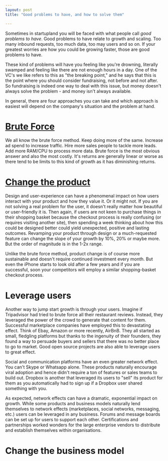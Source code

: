 ```yaml
---
layout: post
title: "Good problems to have, and how to solve them"

---
```


Sometimes in startupland you will be faced with what people call *good problems to have*. Good problems to have relate to growth and scaling. Too many inbound requests, too much data, too may users and so on. If your greatest worries are how you could be growing faster, those are good problems to have. 

These kind of problems will have you feeling like you're drowning, literally swamped and feeling like there are not enough hours in a day. One of the VC's we like refers to this as "the breaking point," and he says that this is the point where you should consider fundraising, not before and not after. So fundraising is indeed one way to deal with this issue, but money doesn't always solve the problem - and money isn't always available. 

In general, there are four approaches you can take and which approach is easiest will depend on the company's situation and the problem at hand.

# [Brute Force](#brute-force)
We all know the brute force method. Keep doing more of the same. Increase ad spend to increase traffic. Hire more sales people to tackle more leads. Add more RAM/CPU to process more data. Brute force is the most obvious answer and also the most costly. It's returns are generally linear or worse as there tend to be limits to this kind of growth as it has diminishing returns.

# [Change the product](#change-the-product)
Design and user-experience can have a phenomenal impact on how users interact with your product and how they value it. Or it might not. If you are not solving a real problem for the user, it doesn't really matter how beautiful or user-friendly it is. Then again, if users are not keen to purchase things in their shopping basket because the checkout process is really confusing (or requires visiting another site), then spending a week thinking about how this could be designed better could yield unexpected, positive and lasting outcomes. Revamping your product through design or a much-requested feature can change the slope of your growth by 10%, 20% or maybe more. But the order of magnitude is in the 1-2x range. 

Unlike the brute force method, product change is of course more sustainable and doesn't require continued investment every month. But even the iPhone starts to look old after a few years and if you are successful, soon your competitors will employ a similar shopping-basket checkout process.

# Leverage users
Another way to jump start growth is through your users. Imagine if Tripadvisor had tried to brute force all their restaurant reviews. Instead, they leveraged the power of the crowd to generate that content for them. Successful marketplace companies have employed this to devastating effect. Think of Ebay, Amazon or more recently, AirBnB. They all started as small, fledgling platforms but thanks to the ingenuity of their founders, they found a way to persuade buyers and sellers that there was no better place to go to market. Good open source projects are also able to leverage users to great effect. 

Social and communication platforms have an even greater network effect. You can't Skype or Whatsapp alone. These products naturally encourage viral adoption and hence didn't require a ton of features or sales teams to build out. Dropbox is another that leveraged its users to "sell" its product for them as you automatically had to sign up if a Dropbox user shared something with you. 

As expected, network effects can have a dramatic, exponential impact on growth. While some products and business models naturally lend themselves to network effects (marketplaces, social networks, messaging, etc.) users can be leveraged in any business. Forums and message boards can be set up for users to support each other. Certifications and partnerships worked wonders for the large enterprise vendors to distribute and establish themselves within organisations. 

# Change the business model
